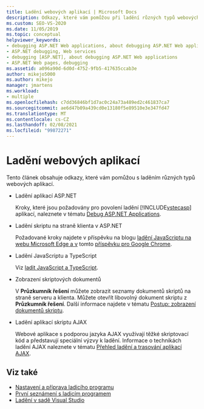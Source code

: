 ```yaml
---
title: Ladění webových aplikací | Microsoft Docs
description: Odkazy, které vám pomůžou při ladění různých typů webových aplikací, jako jsou aplikace ASP.NET, aplikace pro JavaScript a TypeScript nebo aplikace skriptu AJAX
ms.custom: SEO-VS-2020
ms.date: 11/05/2019
ms.topic: conceptual
helpviewer_keywords:
- debugging ASP.NET Web applications, about debugging ASP.NET Web applications
- ASP.NET debugging, Web services
- debugging [ASP.NET], about debugging ASP.NET Web applications
- ASP.NET Web pages, debugging
ms.assetid: a096a90d-6d0d-4752-9fb5-417635ccab3e
author: mikejo5000
ms.author: mikejo
manager: jmartens
ms.workload:
- multiple
ms.openlocfilehash: c7dd36846bf1d7ac0c24a73a489ed2c461837ca7
ms.sourcegitcommit: ae6d47b09a439cd0e13180f5e89510e3e347fd47
ms.translationtype: MT
ms.contentlocale: cs-CZ
ms.lasthandoff: 02/08/2021
ms.locfileid: "99872271"
---
```

# <a name="debugging-web-applications"></a>Ladění webových aplikací

Tento článek obsahuje odkazy, které vám pomůžou s laděním různých typů webových aplikací.

- Ladění aplikací ASP.NET

  Kroky, které jsou požadovány pro povolení ladění [!INCLUDE[vstecasp](../code-quality/includes/vstecasp_md.md)] aplikací, naleznete v tématu [Debug ASP.NET Applications](how-to-enable-debugging-for-aspnet-applications.md).

- Ladění skriptu na straně klienta v ASP.NET

  Požadované kroky najdete v příspěvku na blogu [ladění JavaScriptu na webu Microsoft Edge a v](https://devblogs.microsoft.com/visualstudio/debug-javascript-in-microsoft-edge-from-visual-studio/) tomto [příspěvku pro Google Chrome](https://devblogs.microsoft.com/aspnet/client-side-debugging-of-asp-net-projects-in-google-chrome).

- Ladění JavaScriptu a TypeScript

  Viz [ladit JavaScript a TypeScript](../javascript/debug-nodejs.md).

- Zobrazení skriptových dokumentů

  V **Průzkumník řešení** můžete zobrazit seznamy dokumentů skriptů na straně serveru a klienta. Můžete otevřít libovolný dokument skriptu z **Průzkumník řešení**. Další informace najdete v tématu [Postup: zobrazení dokumentů skriptu](../debugger/how-to-view-script-documents.md).

- Ladění aplikací skriptu AJAX

  Webové aplikace s podporou jazyka AJAX využívají těžké skriptovací kód a představují speciální výzvy k ladění. Informace o technikách ladění AJAX naleznete v tématu [Přehled ladění a trasování aplikací AJAX](/previous-versions/bb398817(v=vs.140)).

## <a name="see-also"></a>Viz také

- [Nastavení a příprava ladicího programu](../debugger/debugger-settings-and-preparation.md)
- [První seznámení s ladicím programem](../debugger/debugger-feature-tour.md)
- [Ladění v sadě Visual Studio](../debugger/index.yml)